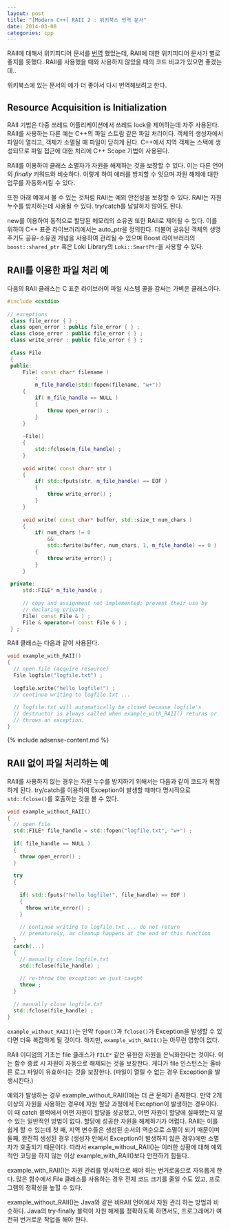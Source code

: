 ```yaml
---
layout: post
title: "[Modern C++] RAII 2 : 위키북스 번역 문서"
date: 2014-03-08 
categories: cpp
---
```


RAII에 대해서 위키피디어 문서를 [번역](/cpp/2014/03/07/raii1.html) 했었는데, RAII에 대한 위키피디어 문서가 별로 좋지를 못했다. RAII를 사용했을 때와 사용하지 않았을 때의 코드 비교가 있으면 좋겠는데..

위키북스에 있는 문서의 예가 더 좋아서 다시 번역해보려고 한다.

## Resource Acquisition is Initialization

RAII 기법은 다중 쓰레드 어플리케이션에서 쓰레드 lock을 제어하는데 자주 사용된다. RAII를 사용하는 다른 예는 C++의 파일 스트림 같은 파일 처리이다. 객체의 생성자에서 파일이 열리고, 객체가 소멸될 때 파일이 닫히게 된다. C++에서 지역 객체는 스택에 생성되므로 파일 접근에 대한 처리에 C++ Scope 기법이 사용된다.

RAII를 이용하여 클래스 소멸자가 자원을 해제하는 것을 보장할 수 있다. 이는 다른 언어의 *finally* 키워드와 비슷하다. 이렇게 하여 에러를 방지할 수 잇으며 자원 해제에 대한 업무를 자동화시킬 수 있다.

또한 아래 예에서 볼 수 있는 것처럼 RAII는 예외 안전성을 보장할 수 있다. RAII는 자원 누수를 방지하는데 사용될 수 있다. try/catch를 남발하지 않아도 된다.

new를 이용하여 동적으로 할당된 메모리의 소유권 또한 RAII로 제어될 수 있다. 이를 위하여 C++ 표준 라이브러리에서는 auto_ptr을 정의한다. 더불어 공유된 객체의 생명주기도 공유-소유권 개념을 사용하여 관리될 수 있으며 Boost 라이브러리의 `boost::shared_ptr` 혹은 Loki Library의 `Loki::SmartPtr`을 사용할 수 있다.

## RAII를 이용한 파일 처리 예

다음의 RAII 클래스는 C 표준 라이브러이 파일 시스템 콜을 감싸는 가벼운 클래스이다.

```cpp
#include <cstdio>
  
// exceptions
 class file_error { } ;
 class open_error : public file_error { } ;
 class close_error : public file_error { } ;
 class write_error : public file_error { } ;
  
 class File
 {
 public:
     File( const char* filename )
         :
         m_file_handle(std::fopen(filename, "w+"))
     {
         if( m_file_handle == NULL )
         {
             throw open_error() ;
         }
     }
  
     ~File()
     {
         std::fclose(m_file_handle) ;
     }
  
     void write( const char* str )
     {
         if( std::fputs(str, m_file_handle) == EOF )
         {
             throw write_error() ;
         }
     }
  
     void write( const char* buffer, std::size_t num_chars )
     {
         if( num_chars != 0
             &&
             std::fwrite(buffer, num_chars, 1, m_file_handle) == 0 )
         {
             throw write_error() ;
         }
     }
  
 private:
     std::FILE* m_file_handle ;
  
     // copy and assignment not implemented; prevent their use by
     // declaring private.
     File( const File & ) ;
     File & operator=( const File & ) ;
 } ;
```

RAII 클래스는 다음과 같이 사용된다.

```cpp
void example_with_RAII()
{
  // open file (acquire resource)
  File logfile("logfile.txt") ;
  
  logfile.write("hello logfile!") ;
  // continue writing to logfile.txt ...
  
  // logfile.txt will automatically be closed because logfile's
  // destructor is always called when example_with_RAII() returns or
  // throws an exception.
}
```

{% include adsense-content.md %}

## RAII 없이 파일 처리하는 예

RAII를 사용하지 않는 경우는 자원 누수를 방지하기 위해서는 다음과 같이 코드가 복잡하게 된다. try/catch를 이용하여 Exception이 발생할 때마다 명시적으로 `std::fclose()`를 호출하는 것을 볼 수 있다.

```cpp
void example_without_RAII()
{
  // open file
  std::FILE* file_handle = std::fopen("logfile.txt", "w+") ;
  
  if( file_handle == NULL )
  {
    throw open_error() ;
  }
  
  try
  {
  
    if( std::fputs("hello logfile!", file_handle) == EOF )
    {
      throw write_error() ;
    }
  
    // continue writing to logfile.txt ... do not return
    // prematurely, as cleanup happens at the end of this function
  }
  catch(...)
  {
    // manually close logfile.txt
    std::fclose(file_handle) ;
  
    // re-throw the exception we just caught
    throw ;
  }
  
  // manually close logfile.txt 
  std::fclose(file_handle) ;
}
```

`example_without_RAII()`는 만약 `fopen()`과 `fclose()`가 Exception을 발생할 수 있다면 더욱 복잡하게 될 것이다. 하지만, `example_with_RAII()`는 아무런 영향이 없다.

RAII 이디엄의 기초는 file 클래스가 `FILE*` 같은 유한한 자원을 은닉화한다는 것이다. 이는 함수 종료 시 자원이 자동으로 해제되는 것을 보장한다. 게다가 file 인스턴스는 올바른 로그 파일이 유효하다는 것을 보장한다. (파일이 열릴 수 없는 경우 Exception을 발생시킨다.)

예외가 발생하는 경우 example_without_RAII()에는 더 큰 문제가 존재한다. 만약 2개 이상의 자원을 사용하는 경우에 자원 할당 과정에서 Exception이 발생하는 경우이다. 이 때 catch 블럭에서 어떤 자원이 할당을 성공했고, 어떤 자원이 할당에 실패했는지 알 수 있는 일반적인 방법이 없다. 할당에 성공한 자원을 해제하기가 어렵다. RAII는 이를 쉽게  할 수 있는데 첫 째, 지역 변수들은 생성된 순서의 역순으로 소멸이 되기 때문이며 둘째, 완전히 생성된 경우 (생성자 안에서 Exception이 발생하지 않은 경우)에만 소멸자가 호출되기 때문이다. 따라서 example_without_RAII()는 이러한 상황에 대해 예외적인 코딩을 하지 않는 이상 example_with_RAII()보다 안전하기 힘들다.

example_with_RAII()는 자원 관리를 명시적으로 해야 하는 번거로움으로 자유롭게 한다. 많은 함수에서 File 클래스를 사용하는 경우 전체 코드 크기를 줄일 수도 있고, 프로그램의 정확성을 높힐 수 있다.

example_without_RAII()는 Java와 같은 비RAII 언어에서 자원 관리 하는 방법과 비슷하다. Java의 try-finally 블럭이 자원 해제를 정확하도록 하면서도, 프로그래머가 여전히 번거로운 작업을 해야 한다. 
